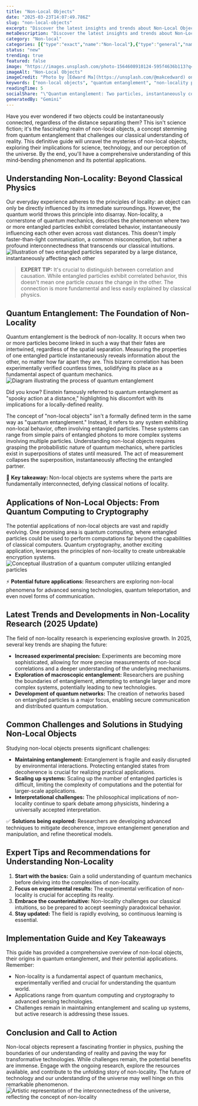 ```yaml
---
title: "Non-Local Objects"
date: "2025-03-23T14:07:49.786Z"
slug: "non-local-objects"
excerpt: "Discover the latest insights and trends about Non-Local Objects. This comprehensive guide covers everything you need to know about Non-Local Objects in 2025."
metaDescription: "Discover the latest insights and trends about Non-Local Objects. This comprehensive guide covers everything you need to know about Non-Local Objects in 202..."
category: "Non-local"
categories: [{"type":"exact","name":"Non-local"},{"type":"general","name":"Physics"},{"type":"medium","name":"Quantum Mechanics"},{"type":"specific","name":"Entanglement"},{"type":"niche","name":"Bell Inequality"}]
status: "new"
trending: true
featured: false
image: "https://images.unsplash.com/photo-1564608910124-595f4636b113?q=85&w=1200&fit=max&fm=webp&auto=compress"
imageAlt: "Non-Local Objects"
imageCredit: "Photo by [Edward Ma](https://unsplash.com/@makcedward) on Unsplash"
keywords: ["non-local objects", "quantum entanglement", "non-locality physics", "buy non-local objects", "non-local objects explained", "what are non-local objects", "non-local objects in quantum mechanics", "non-local objects for sale", "understanding non-locality", "applications of non-local objects"]
readingTime: 5
socialShare: "\"Quantum entanglement: Two particles, instantaneously connected across vast distances.  It's not science fiction—it's the mind-bending reality of non-local objects.\""
generatedBy: "Gemini"
---
```


Have you ever wondered if two objects could be instantaneously connected, regardless of the distance separating them?  This isn't science fiction; it's the fascinating realm of non-local objects, a concept stemming from quantum entanglement that challenges our classical understanding of reality.  This definitive guide will unravel the mysteries of non-local objects, exploring their implications for science, technology, and our perception of the universe.  By the end, you'll have a comprehensive understanding of this mind-bending phenomenon and its potential applications.

## Understanding Non-Locality: Beyond Classical Physics

Our everyday experience adheres to the principles of locality: an object can only be directly influenced by its immediate surroundings.  However, the quantum world throws this principle into disarray. Non-locality, a cornerstone of quantum mechanics, describes the phenomenon where two or more entangled particles exhibit correlated behavior, instantaneously influencing each other even across vast distances.  This doesn't imply faster-than-light communication, a common misconception, but rather a profound interconnectedness that transcends our classical intuitions. ![Illustration of two entangled particles separated by a large distance, instantaneously affecting each other](https://images.unsplash.com/photo-1564608910124-595f4636b113?q=85&w=1200&fit=max&fm=webp&auto=compress)

> **EXPERT TIP:**  It's crucial to distinguish between correlation and causation.  While entangled particles exhibit correlated behavior, this doesn't mean one particle *causes* the change in the other. The connection is more fundamental and less easily explained by classical physics.

## Quantum Entanglement: The Foundation of Non-Locality

Quantum entanglement is the bedrock of non-locality.  It occurs when two or more particles become linked in such a way that their fates are intertwined, regardless of the spatial separation.  Measuring the properties of one entangled particle instantaneously reveals information about the other, no matter how far apart they are.  This bizarre correlation has been experimentally verified countless times, solidifying its place as a fundamental aspect of quantum mechanics. ![Diagram illustrating the process of quantum entanglement](https://images.unsplash.com/photo-1605329540489-afc28d074eb8?q=85&w=1200&fit=max&fm=webp&auto=compress)

Did you know?  Einstein famously referred to quantum entanglement as "spooky action at a distance," highlighting his discomfort with its implications for a locally-defined reality.



The concept of "non-local objects" isn't a formally defined term in the same way as "quantum entanglement."  Instead, it refers to any system exhibiting non-local behavior, often involving entangled particles.  These systems can range from simple pairs of entangled photons to more complex systems involving multiple particles.  Understanding non-local objects requires grasping the probabilistic nature of quantum mechanics, where particles exist in superpositions of states until measured.  The act of measurement collapses the superposition, instantaneously affecting the entangled partner.

🔑 **Key takeaway:**  Non-local objects are systems where the parts are fundamentally interconnected, defying classical notions of locality.

## Applications of Non-Local Objects: From Quantum Computing to Cryptography

The potential applications of non-local objects are vast and rapidly evolving.  One promising area is quantum computing, where entangled particles could be used to perform computations far beyond the capabilities of classical computers.  Quantum cryptography, another exciting application, leverages the principles of non-locality to create unbreakable encryption systems.  ![Conceptual illustration of a quantum computer utilizing entangled particles](https://images.unsplash.com/photo-1571204829887-3b8d69e4094d?q=85&w=1200&fit=max&fm=webp&auto=compress)

⚡ **Potential future applications:**  Researchers are exploring non-local phenomena for advanced sensing technologies, quantum teleportation, and even novel forms of communication.

## Latest Trends and Developments in Non-Locality Research (2025 Update)

The field of non-locality research is experiencing explosive growth. In 2025, several key trends are shaping the future:

* **Increased experimental precision:**  Experiments are becoming more sophisticated, allowing for more precise measurements of non-local correlations and a deeper understanding of the underlying mechanisms.
* **Exploration of macroscopic entanglement:** Researchers are pushing the boundaries of entanglement, attempting to entangle larger and more complex systems, potentially leading to new technologies.
* **Development of quantum networks:**  The creation of networks based on entangled particles is a major focus, enabling secure communication and distributed quantum computation.

## Common Challenges and Solutions in Studying Non-Local Objects

Studying non-local objects presents significant challenges:

* **Maintaining entanglement:** Entanglement is fragile and easily disrupted by environmental interactions.  Protecting entangled states from decoherence is crucial for realizing practical applications.
* **Scaling up systems:**  Scaling up the number of entangled particles is difficult, limiting the complexity of computations and the potential for larger-scale applications.
* **Interpretational challenges:**  The philosophical implications of non-locality continue to spark debate among physicists, hindering a universally accepted interpretation.

✅ **Solutions being explored:**  Researchers are developing advanced techniques to mitigate decoherence, improve entanglement generation and manipulation, and refine theoretical models.

## Expert Tips and Recommendations for Understanding Non-Locality

1. **Start with the basics:**  Gain a solid understanding of quantum mechanics before delving into the complexities of non-locality.
2. **Focus on experimental results:**  The experimental verification of non-locality is crucial for accepting its reality.
3. **Embrace the counterintuitive:**  Non-locality challenges our classical intuitions, so be prepared to accept seemingly paradoxical behavior.
4. **Stay updated:**  The field is rapidly evolving, so continuous learning is essential.

## Implementation Guide and Key Takeaways

This guide has provided a comprehensive overview of non-local objects, their origins in quantum entanglement, and their potential applications.  Remember:

* Non-locality is a fundamental aspect of quantum mechanics, experimentally verified and crucial for understanding the quantum world.
*  Applications range from quantum computing and cryptography to advanced sensing technologies.
*  Challenges remain in maintaining entanglement and scaling up systems, but active research is addressing these issues.

## Conclusion and Call to Action

Non-local objects represent a fascinating frontier in physics, pushing the boundaries of our understanding of reality and paving the way for transformative technologies.  While challenges remain, the potential benefits are immense.  Engage with the ongoing research, explore the resources available, and contribute to the unfolding story of non-locality.  The future of technology and our understanding of the universe may well hinge on this remarkable phenomenon. ![Artistic representation of the interconnectedness of the universe, reflecting the concept of non-locality](https://images.unsplash.com/photo-1503926359680-9ddd5b2bcbdc?q=85&w=1200&fit=max&fm=webp&auto=compress)

